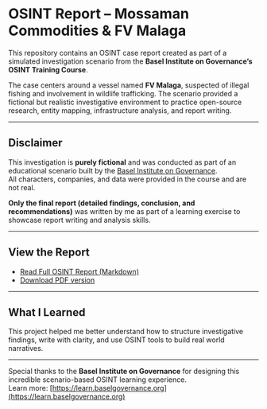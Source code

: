 # OSINT Report – Mossaman Commodities & FV Malaga 

This repository contains an OSINT case report created as part of a simulated investigation scenario from the **Basel Institute on Governance’s OSINT Training Course**.

The case centers around a vessel named **FV Malaga**, suspected of illegal fishing and involvement in wildlife trafficking. The scenario provided a fictional but realistic investigative environment to practice open-source research, entity mapping, infrastructure analysis, and report writing.

---

## Disclaimer

This investigation is **purely fictional** and was conducted as part of an educational scenario built by the [Basel Institute on Governance](https://learn.baselgovernance.org).  
All characters, companies, and data were provided in the course and are not real.

**Only the final report (detailed findings, conclusion, and recommendations)** was written by me as part of a learning exercise to showcase report writing and analysis skills.

---

## View the Report

- [Read Full OSINT Report (Markdown)](./2_My_Report.md)
- [Download PDF version](./Report.pdf)

---

## What I Learned
  
This project helped me better understand how to structure investigative findings, write with clarity, and use OSINT tools to build real world narratives.

---

Special thanks to the **Basel Institute on Governance** for designing this incredible scenario-based OSINT learning experience.  
Learn more: [https://learn.baselgovernance.org](https://learn.baselgovernance.org)



